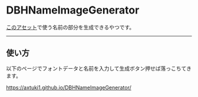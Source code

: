 # DBHNameImageGenerator

[このアセット](https://axtuki1.booth.pm/items/5009742)で使う名前の部分を生成できるやつです。

---

## 使い方

以下のページでフォントデータと名前を入力して生成ボタン押せば落っこちてきます。

https://axtuki1.github.io/DBHNameImageGenerator/